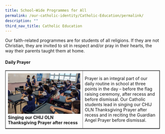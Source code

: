 ```yaml
---
title: School–Wide Programmes for All
permalink: /our-catholic-identity/Catholic-Education/permalink/
description: ""
third_nav_title: Catholic Education
---
```

<p>Our faith-related programmes are for students of all religions. If they are not Christian, they are invited to sit in respect and/or pray in their hearts, the way their parents taught them at home.</p>
<h4><strong>Daily Prayer</strong></h4>
<table style="border-collapse: collapse; width: 100%;" border="1">
<tbody>
<tr>
<td style="width: 50%;"><img src="/images/sw1.jpg"><strong>Singing our CHIJ OLN Thanksgiving Prayer after recess</strong></td>
<td style="width: 50%;">
<p>Prayer is an integral part of our daily routine in school at three points in the day &ndash; before the flag raising ceremony, after recess and before dismissal. Our Catholic students lead in singing our CHIJ OLN Thanksgiving Prayer after recess and in reciting the Guardian Angel Prayer before dismissal.</p>
</td>
</tr>
</tbody>
</table>